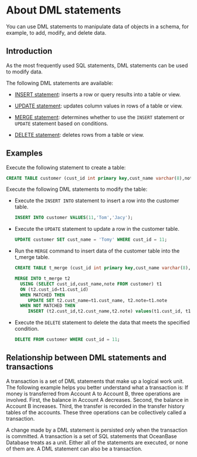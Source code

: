 # About DML statements

You can use DML statements to manipulate data of objects in a schema, for example, to add, modify, and delete data.

## Introduction

As the most frequently used SQL statements, DML statements can be used to modify data.

The following DML statements are available:

* [INSERT statement](02.About-INSERT-statements.md): inserts a row or query results into a table or view.

* [UPDATE statement](03.About-UPDATE-statements.md): updates column values in rows of a table or view.

* [MERGE statement](04.About-MERGE-statements.md): determines whether to use the `INSERT` statement or `UPDATE` statement based on conditions.

* [DELETE statement](05.About-DELETE-statements.md): deletes rows from a table or view.

## Examples

Execute the following statement to create a table:

```sql
CREATE TABLE customer (cust_id int primary key,cust_name varchar(8),note varchar(512));
```

Execute the following DML statements to modify the table:

* Execute the `INSERT INTO` statement to insert a row into the customer table.

   ```sql
   INSERT INTO customer VALUES(11,'Tom','Jacy');
   ```

* Execute the `UPDATE` statement to update a row in the customer table.

   ```sql
   UPDATE customer SET cust_name = 'Tomy' WHERE cust_id = 11;
   ```

* Run the `MERGE` command to insert data of the customer table into the t_merge table.

   ```sql
   CREATE TABLE t_merge (cust_id int primary key,cust_name varchar(8),note varchar(512));

   MERGE INTO t_merge t2
     USING (SELECT cust_id,cust_name,note FROM customer) t1
     ON (t2.cust_id=t1.cust_id)
     WHEN MATCHED THEN
        UPDATE SET t2.cust_name=t1.cust_name, t2.note=t1.note
     WHEN NOT MATCHED THEN
        INSERT (t2.cust_id,t2.cust_name,t2.note) values(t1.cust_id, t1.cust_name, t1.note);
   ```

* Execute the `DELETE` statement to delete the data that meets the specified condition.

   ```sql
   DELETE FROM customer WHERE cust_id = 11;
   ```

## Relationship between DML statements and transactions

A transaction is a set of DML statements that make up a logical work unit. The following example helps you better understand what a transaction is: If money is transferred from Account A to Account B, three operations are involved. First, the balance in Account A decreases. Second, the balance in Account B increases. Third, the transfer is recorded in the transfer history tables of the accounts. These three operations can be collectively called a transaction.

A change made by a DML statement is persisted only when the transaction is committed. A transaction is a set of SQL statements that OceanBase Database treats as a unit. Either all of the statements are executed, or none of them are. A DML statement can also be a transaction.

